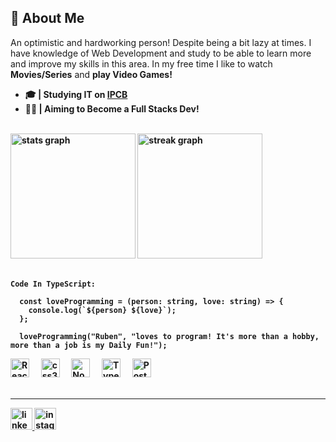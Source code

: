 <img src="https://media.licdn.com/dms/image/v2/D4D16AQF3fdHc3i2leA/profile-displaybackgroundimage-shrink_350_1400/B4DZUFr2WBG8Ac-/0/1739557138599?e=1747267200&v=beta&t=MkbbYFIBND5qmuNPaXRwV0nC37NevUeOYORHcGSAJXU" alt="">

## 💭 About Me

<p>An optimistic and hardworking person! Despite being a bit lazy at times. I have knowledge of Web Development and study to be able to learn more and improve my skills in this area. In my free time I like to watch <b>Movies/Series</b> and <b>play Video Games!</bold></p>

- 🎓 | Studying IT on [IPCB](https://www.ipcb.pt/)
- 👨‍💻 | Aiming to Become a **Full Stacks Dev**!

<br>

<div align="left">
  <img src="https://github-readme-stats.vercel.app/api?username=ice-san&hide_title=false&hide_rank=false&show_icons=true&include_all_commits=true&count_private=true&disable_animations=false&theme=codeSTACKr&locale=en&hide_border=false" height="200" alt="stats graph"  />
  <img src="https://streak-stats.demolab.com?user=ice-san&locale=en&mode=daily&theme=codeSTACKr&hide_border=false&border_radius=5" height="200" alt="streak graph"  />
</div>

<br>

```
Code In TypeScript:

  const loveProgramming = (person: string, love: string) => {
    console.log(`${person} ${love}`);
  };
  
  loveProgramming("Ruben", "loves to program! It's more than a hobby, more than a job is my Daily Fun!");
```

<div align="left">
  <img src="https://static-00.iconduck.com/assets.00/react-icon-2048x1822-pl7n9jcw.png" height="30" alt="React logo"  />
  <img width="12" />
  <img src="https://cdn.jsdelivr.net/gh/devicons/devicon/icons/css3/css3-plain.svg" height="30" alt="css3 logo"  />
  <img width="12" />
  <img src="https://static-00.iconduck.com/assets.00/node-js-icon-1817x2048-g8tzf91e.png" height="30" alt="NodeJS logo"  />
  <img width="12" />
  <img src="https://upload.wikimedia.org/wikipedia/commons/thumb/4/4c/Typescript_logo_2020.svg/2048px-Typescript_logo_2020.svg.png" height="30" alt="TypeScript logo"  />
  <img width="12" />
  <img src="https://cdn.iconscout.com/icon/free/png-256/free-postgresql-8-1175119.png?f=webp" height="30" alt="PostgreSQL logo"  />
</div>

<br>

<hr></hr>

<div align="left">
  <a href="https://www.linkedin.com/in/ruben-costa-0b4633254/" target="_blank">
    <img src="https://img.shields.io/static/v1?message=LinkedIn&logo=linkedin&label=&color=0077B5&logoColor=white&labelColor=&style=for-the-badge" height="35" alt="linkedin logo"  />
  </a>
  <a href="https://www.instagram.com/rubencosta_2004/" target="_blank">
    <img src="https://img.shields.io/static/v1?message=Instagram&logo=instagram&label=&color=E4405F&logoColor=white&labelColor=&style=for-the-badge" height="35" alt="instagram logo"  />
  </a>
</div>
